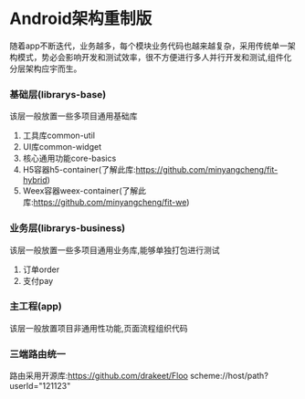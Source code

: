 # Android架构重制版
随着app不断迭代，业务越多，每个模块业务代码也越来越复杂，采用传统单一架构模式，势必会影响开发和测试效率，很不方便进行多人并行开发和测试,组件化分层架构应宇而生。

### 基础层(librarys-base)
该层一般放置一些多项目通用基础库

1. 工具库common-util
2. UI库common-widget
3. 核心通用功能core-basics
4. H5容器h5-container(了解此库:<https://github.com/minyangcheng/fit-hybrid>)
5. Weex容器weex-container(了解此库:<https://github.com/minyangcheng/fit-we>)

### 业务层(librarys-business)
该层一般放置一些多项目通用业务库,能够单独打包进行测试

1. 订单order
2. 支付pay

### 主工程(app)
该层一般放置项目非通用性功能,页面流程组织代码


### 三端路由统一
路由采用开源库:<https://github.com/drakeet/Floo>
scheme://host/path?userId="121123"


